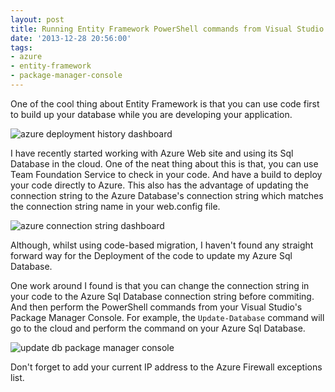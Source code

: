 ```yaml
---
layout: post
title: Running Entity Framework PowerShell commands from Visual Studio on Azure Databases
date: '2013-12-28 20:56:00'
tags:
- azure
- entity-framework
- package-manager-console
---
```


One of the cool thing about Entity Framework is that you can use code first to build up your database while you are developing your application.

![azure deployment history dashboard](http://chekkanz.files.wordpress.com/2013/12/a3oo.png)

I have recently started working with Azure Web site and using its Sql Database in the cloud. One of the neat thing about this is that, you can use Team Foundation Service to check in your code. And have a build to deploy your code directly to Azure. This also has the advantage of updating the connection string to the Azure Database's connection string which matches the connection string name in your web.config file.

![azure connection string dashboard](http://chekkanz.files.wordpress.com/2013/12/hdmf.png)

Although, whilst using code-based migration, I haven't found any straight forward way for the Deployment of the code to update my Azure Sql Database.

One work around I found is that you can change the connection string in your code to the Azure Sql Database connection string before commiting. And then perform the PowerShell commands from your Visual Studio's Package Manager Console. For example, the `Update-Database` command will go to the cloud and perform the command on your Azure Sql Database.

![update db package manager console](http://chekkanz.files.wordpress.com/2013/12/rzgt.png)

Don't forget to add your current IP address to the Azure Firewall exceptions list.